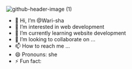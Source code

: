   ![github-header-image (1)](https://github.com/Wari-sha/Wari-sha/assets/129937380/89dc29dc-7815-439b-87ee-838b89331ebc)

- 👋 Hi, I’m @Wari-sha
- 👀 I’m interested in web development
- 🌱 I’m currently learning website development
- 💞️ I’m looking to collaborate on ...
- 📫 How to reach me ...
- 😄 Pronouns: she
- ⚡ Fun fact:


<!---
Wari-sha/Wari-sha is a ✨ special ✨ repository because its `README.md` (this file) appears on your GitHub profile.
You can click the Preview link to take a look at your changes.
--->
